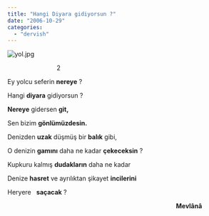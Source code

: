 ```yaml
---
title: "Hangi Diyara gidiyorsun ?"
date: "2006-10-29"
categories: 
  - "dervish"
---
```


![yol.jpg](/uploads/2006/10/yol.jpg)

                            2

Ey yolcu seferin **nereye** ?

Hangi **diyara** gidiyorsun ?

**Nereye** gidersen **git,**

Sen bizim **gönlümüzdesin.**

Denizden **uzak** düşmüş bir **balık** gibi,

O denizin **gamını** daha ne kadar **çekeceksin** ?

Kupkuru kalmış **dudakların** daha ne kadar

Denize **hasret** ve ayrılıktan şikayet **incilerini**

Heryere   **saçacak** ?

                                                                                                **Mevlânâ**
